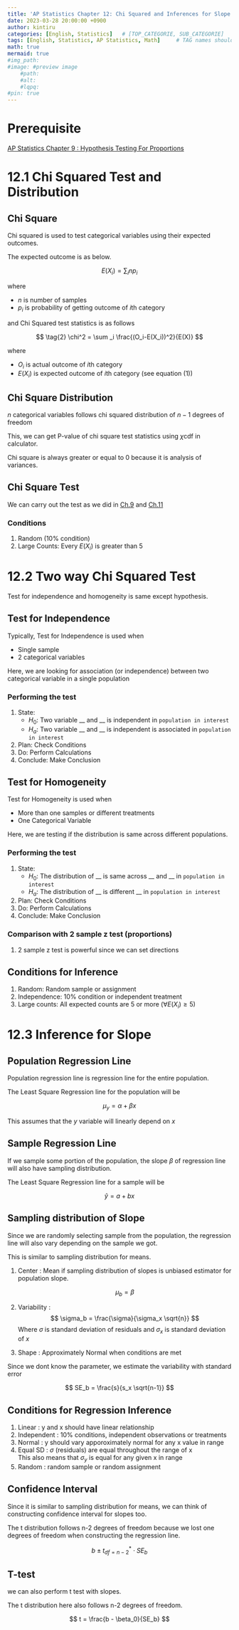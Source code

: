 ```yaml
---
title: 'AP Statistics Chapter 12: Chi Squared and Inferences for Slope'
date: 2023-03-28 20:00:00 +0900
author: kintiru
categories: [English, Statistics]   # [TOP_CATEGORIE, SUB_CATEGORIE]
tags: [English, Statistics, AP Statistics, Math]     # TAG names should always be lowercase
math: true
mermaid: true
#img_path: 
#image: #preview image
    #path:
    #alt:
    #lqpq:
#pin: true
---
```


<script src="https://cdn.jsdelivr.net/npm/chart.js@4.1.2/dist/chart.umd.js"></script>

# Prerequisite

[AP Statistics Chapter 9 : Hypothesis Testing For Proportions](/english/statistics/2023/01/31/AP-Statistics-Chapter-9/)


# 12.1 Chi Squared Test and Distribution 

## Chi Square

Chi squared is used to test categorical variables using their expected outcomes.

The expected outcome is as below.

$$
\tag{1} E(X_i)  = \sum_{i}np_i 
$$

where
 * $n$ is number of samples
 * $p_i$ is probability of getting outcome of $i$th category

and Chi Squared test statistics is as follows

$$
\tag{2} \chi^2 = \sum _i \frac{(O_i-E(X_i))^2}{E(X)}
$$

where
 * $O_i$ is actual outcome of $i$th category
 * $E(X_i)$ is expected outcome of $i$th category (see equation $(1)$)
  
## Chi Square Distribution

$n$ categorical variables follows chi squared distribution of $n-1$ degrees of freedom

This, we can get P-value of chi square test statistics using $\chi$cdf in calculator.

Chi square is always greater or equal to 0 because it is analysis of variances.

## Chi Square Test

We can carry out the test as we did in [Ch.9](/english/statistics/2023/01/31/AP-Statistics-Chapter-9/) and [Ch.11](/english/statistics/2023/03/08/AP-Statistics-Chapter-11/)

### Conditions

 1. Random (10% condition)
 2. Large Counts: Every $E(X_i)$ is greater than 5

# 12.2 Two way Chi Squared Test

Test for independence and homogeneity is same except hypothesis.

## Test for Independence

Typically, Test for Independence is used when
 * Single sample
 * 2 categorical variables

Here, we are looking for association (or independence) between two categorical variable in a single population

### Performing the test

 1. State:
    - $H_0$: Two variable __ and __ is independent in `population in interest` 
    - $H_a$: Two variable __ and __ is independent is associated in `population in interest` 
 2. Plan: Check Conditions
 3. Do: Perform Calculations
 4. Conclude: Make Conclusion

## Test for Homogeneity

Test for Homogeneity is used when
 * More than one samples or different treatments
 * One Categorical Variable

Here, we are testing if the distribution is same across different populations.

### Performing the test

 1. State:
    - $H_0$: The distribution of __ is same across __ and __ in `population in interest` 
    - $H_a$: The distribution of __ is different __ in `population in interest` 
 2. Plan: Check Conditions
 3. Do: Perform Calculations
 4. Conclude: Make Conclusion

### Comparison with 2 sample z test (proportions)

 1. 2 sample z test is powerful since we can set directions

## Conditions for Inference

 1. Random: Random sample or assignment
 2. Independence: 10% condition or independent treatment
 3. Large counts: All expected counts are 5 or more ($\forall E(X_i) \geq 5$)

# 12.3 Inference for Slope

## Population Regression Line

Population regression line is regression line for the entire population.

The Least Square Regression line for the population will be

$$
\mu_y = \alpha + \beta x
$$

This assumes that the $y$ variable will linearly depend on $x$

## Sample Regression Line

If we sample some portion of the population, the slope $\beta$ of regression line will also have sampling distribution. 

The Least Square Regression line for a sample will be

$$
\hat y = a + bx
$$

## Sampling distribution of Slope

Since we are randomly selecting sample from the population, the regression line will also vary depending on the sample we got.

This is similar to sampling distribution for means. 

 1. Center : Mean if sampling distribution of slopes is unbiased estimator for population slope. 

    $$\mu_b = \beta$$
 2. Variability :
    $$
    \sigma_b = \frac{\sigma}{\sigma_x \sqrt{n}}
    $$
    Where $\sigma$ is standard deviation of residuals and $\sigma_x$ is standard deviation of $x$
 3. Shape : Approximately Normal when conditions are met

Since we dont know the parameter, we estimate the variability with standard error

$$
SE_b = \frac{s}{s_x \sqrt{n-1}}
$$

## Conditions for Regression Inference

 1. Linear : y and x should have linear relationship
 2. Independent : 10% conditions, independent observations or treatments
 3. Normal : y should vary apporoximately normal for any x value in range
 4. Equal SD : $\sigma$ (residuals) are equal throughout the range of x <br>
   This also means that $\sigma_y$ is equal for any given x in range
 5. Random : random sample or random assignment


## Confidence Interval
Since it is similar to sampling distribution for means, we can think of constructing confidence interval for slopes too.

The t distribution follows n-2 degrees of freedom because we lost one degrees of freedom when constructing the regression line.

$$
b \pm t^*_{df=n-2} \cdot SE_b 
$$

## T-test
we can also perform t test with slopes.

The t distribution here also follows n-2 degrees of freedom.

$$
t = \frac{b - \beta_0}{SE_b}
$$
